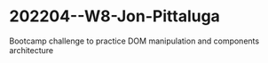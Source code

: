 # 202204--W8-Jon-Pittaluga
Bootcamp challenge to practice DOM manipulation and components architecture
